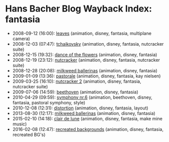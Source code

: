 # Hans Bacher Blog Wayback Index: fantasia

* 2008-09-12 (16:00): [leaves](https://web.archive.org/web/https://one1more2time3.wordpress.com/2008/09/12/leaves/) (animation, disney, fantasia, multiplane camera)
* 2008-12-03 (07:47): [tchaikovsky](https://web.archive.org/web/https://one1more2time3.wordpress.com/2008/12/03/tchaikovsky/) (animation, disney, fantasia, nutcracker suite)
* 2008-12-15 (19:32): [dance of the flowers](https://web.archive.org/web/https://one1more2time3.wordpress.com/2008/12/15/dance-of-the-flowers/) (animation, disney, fantasia)
* 2008-12-19 (23:12): [nutcracker](https://web.archive.org/web/https://one1more2time3.wordpress.com/2008/12/19/nutcracker/) (animation, disney, fantasia, nutcracker suite)
* 2008-12-28 (20:08): [milkweed ballerinas](https://web.archive.org/web/https://one1more2time3.wordpress.com/2008/12/28/milkweed-ballerinas/) (animation, disney, fantasia)
* 2009-01-09 (13:36): [pastorale](https://web.archive.org/web/https://one1more2time3.wordpress.com/2009/01/09/pastorale/) (animation, disney, fantasia, kay nielsen)
* 2009-03-25 (16:10): [nutcracker 2](https://web.archive.org/web/https://one1more2time3.wordpress.com/2009/03/25/nutcracker-2/) (animation, disney, fantasia, nutcracker suite)
* 2009-07-06 (14:59): [beethoven](https://web.archive.org/web/https://one1more2time3.wordpress.com/2009/07/06/beethoven/) (animation, disney, fantasia)
* 2010-04-29 (09:59): [symphony nr.6](https://web.archive.org/web/https://one1more2time3.wordpress.com/2010/04/29/symphony-nr-6/) (animation, beethoven, disney, fantasia, pastoral symphony, style)
* 2010-12-08 (12:31): [distortion](https://web.archive.org/web/https://one1more2time3.wordpress.com/2010/12/08/distortion/) (animation, disney, fantasia, layout)
* 2013-08-30 (12:17): [milkweed ballerinas](https://web.archive.org/web/https://one1more2time3.wordpress.com/2013/08/30/milkweed-ballerinas-2/) (animation, disney, fantasia)
* 2015-02-10 (14:18): [clair de lune](https://web.archive.org/web/https://one1more2time3.wordpress.com/2015/02/10/clair-de-lune/) (animation, disney, fantasia, make mine music)
* 2016-02-08 (12:47): [recreated backgrounds](https://web.archive.org/web/https://one1more2time3.wordpress.com/2016/02/08/recreated-backgrounds/) (animation, disney, fantasia, recreated BG's)